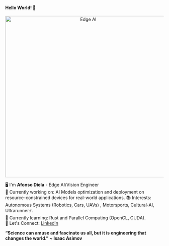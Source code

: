 #### Hello World! 🤖
<p style="text-align: center;"> <img loading="lazy" alt="Edge AI" decoding="async" class="aligncenter size-full" src="https://github.com/diesimo-ai/diesimo-lab/blob/main/resources/images/cover.png?raw=true" style="max-width: 100%; height: auto;" width="512" height="280">
</p>

🖥️ I'm **Afonso Diela** - Edge AI/Vision Engineer<br>
🔭 Currently working on: AI Models optimization and deployment on resource-constrained devices for real-world applications.
📚 Interests: Autonomous Systems (Robotics, Cars, UAVs) , Motorsports, Cultural-AI, Ultrarunner⚡.<br>
🌱 Currently learning: Rust and Parallel Computing (OpenCL, CUDA).<br>
🚀 Let's Connect: [Linkedin](https://www.linkedin.com/in/afonso-diela/) 

**“Science can amuse and fascinate us all, but it is engineering that changes the world.” ~ Isaac Asimov**
